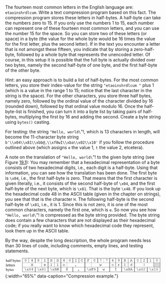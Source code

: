 The fourteen most common letters in
the English language are: `etaoinshrdlcum`. Write a text compression
program based on this fact. The compression program stores these letters
in half-bytes. A half-byte can take the numbers zero to 15. If you only
use the numbers 1 to 15, each number can represent one of these fourteen
most common letters, and you can use the number 15 for the space. So you
can store two of these letters (or space) in a byte (the value for the
whole byte would be 16 times the value for the first letter, plus the
second letter). If in the text you encounter a letter that is not
amongst these fifteen, you indicate that by storing a zero-half-byte,
followed by a whole byte that represents the unencoded letter. Of
course, in this setup it is possible that the full byte is actually
divided over two bytes, namely the second half-byte of one byte, and the
first half-byte of the other byte.

Hint: an easy approach is to build a list of half-bytes. For the most
common letters, you store their index-value for the string
`"etaoinshrdlcum "` plus 1 (which is a value in the range 1 to 15;
notice that the last character in the string is the space). For the
other characters, you store three half bytes, namely zero, followed by
the ordinal value of the character divided by 16 (rounded down),
followed by that ordinal value modulo 16. Once the half-byte-list is
finished, you can turn it into a byte list by taking pairs of
half-bytes, multiplying the first by 16 and adding the second. Create a
byte string using `bytes()` casting.

For testing: the string `"Hello, world\`"!, which is 13 characters in
length, will become the 11-character byte string
`b'\\x04\\x81\\xbb@,\\xf0wI\\xba\\x02\\x10'` if you follow the procedure
outlined above (which assigns `e` the value 1, `t` the value 2,
etcetera).

A note on the translation of `"Hello, world\`"! to the given byte string
(see Figure
<a href="#f:compression" data-reference-type="ref" data-reference="f:compression">19.1</a>):
You may remember that a hexadecimal representation of a byte consists of
two hexadecimal digits, i.e., each digit is a half-byte. Using that
information, you can see how the translation has been done. The first
byte is `\x04`, i.e., the first half-byte is zero. That means that the
first character is given literally, i.e., it consists of the second
half-byte of `\x04`, and the first half-byte of the next byte, which is
`\x81`. That is the byte `\x48`. If you look up the hexadecimal code 48
in the ASCII table (given in the chapter on strings), you see that that
is the character `H`. The following half-byte is the second half-byte of
`\x81`, i.e., it is 1. Since this is not zero, it is one of the most
common characters, namely the first one, which is `e`. So now you see
how `"Hello, world\`"! is compressed as the byte string provided. The
byte string does contain a few characters that are not displayed as
their hexadecimal code; if you really want to know which hexadecimal
code they represent, look them up in the ASCII table.

By the way, despite the long description, the whole program needs less
than 30 lines of code, including comments, empty lines, and testing
statements.  

![compression](media/compression.png "compression"){:width="65%" data-caption="Compression example."}